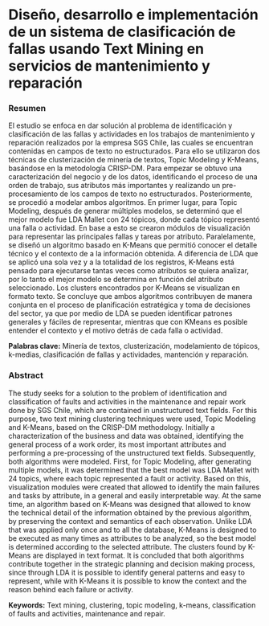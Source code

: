 # Diseño, desarrollo e implementación de un sistema de clasificación de fallas usando Text Mining en servicios de mantenimiento y reparación

### Resumen
El estudio se enfoca en dar solución al problema de identificación y clasificación de las fallas
y actividades en los trabajos de mantenimiento y reparación realizados por la empresa SGS
Chile, las cuales se encuentran contenidas en campos de texto no estructurados. Para ello
se utilizaron dos técnicas de clusterización de minería de textos, Topic Modeling y K-Means,
basándose en la metodología CRISP-DM. Para empezar se obtuvo una caracterización del
negocio y de los datos, identificando el proceso de una orden de trabajo, sus atributos más
importantes y realizando un pre-procesamiento de los campos de texto no estructurados.
Posteriormente, se procedió a modelar ambos algoritmos. En primer lugar, para Topic
Modeling, después de generar múltiples modelos, se determinó que el mejor modelo fue
LDA Mallet con 24 tópicos, donde cada tópico representó una falla o actividad. En base a
esto se crearon módulos de visualización para representar las principales fallas y tareas por
atributo. Paralelamente, se diseñó un algoritmo basado en K-Means que permitió conocer
el detalle técnico y el contexto de a la información obtenida. A diferencia de LDA que se
aplicó una sola vez y a la totalidad de los registros, K-Means está pensado para ejecutarse
tantas veces como atributos se quiera analizar, por lo tanto el mejor modelo se determina
en función del atributo seleccionado. Los clusters encontrados por K-Means se visualizan
en formato texto. Se concluye que ambos algoritmos contribuyen de manera conjunta en el
proceso de planificación estratégica y toma de decisiones del sector, ya que por medio de
LDA se pueden identificar patrones generales y fáciles de representar, mientras que con KMeans es posible entender el contexto y el motivo detrás de cada falla o actividad.

**Palabras clave:** Minería de textos, clusterización, modelamiento de tópicos, k-medias,
clasificación de fallas y actividades, mantención y reparación.

### Abstract
The study seeks for a solution to the problem of identification and classification of faults and
activities in the maintenance and repair work done by SGS Chile, which are contained in
unstructured text fields. For this purpose, two text mining clustering techniques were used,
Topic Modeling and K-Means, based on the CRISP-DM methodology. Initially a
characterization of the business and data was obtained, identifying the general process of a
work order, its most important attributes and performing a pre-processing of the unstructured
text fields. Subsequently, both algorithms were modeled. First, for Topic Modeling, after
generating multiple models, it was determined that the best model was LDA Mallet with 24
topics, where each topic represented a fault or activity. Based on this, visualization modules
were created that allowed to identify the main failures and tasks by attribute, in a general
and easily interpretable way. At the same time, an algorithm based on K-Means was
designed that allowed to know the technical detail of the information obtained by the previous
algorithm, by preserving the context and semantics of each observation. Unlike LDA that
was applied only once and to all the database, K-Means is designed to be executed as many
times as attributes to be analyzed, so the best model is determined according to the selected
attribute. The clusters found by K-Means are displayed in text format. It is concluded that
both algorithms contribute together in the strategic planning and decision making process,
since through LDA it is possible to identify general patterns and easy to represent, while with
K-Means it is possible to know the context and the reason behind each failure or activity.

**Keywords:** Text mining, clustering, topic modeling, k-means, classification of faults and
activities, maintenance and repair.
